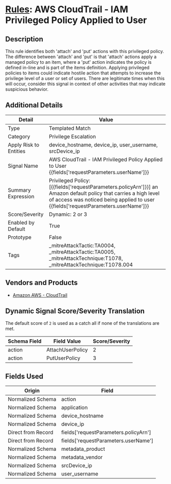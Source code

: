 # [Rules](README.md): AWS CloudTrail - IAM Privileged Policy Applied to User

## Description
This rule identifies both 'attach' and 'put' actions with this privileged policy.  The difference between 'attach' and 'put' is that 'attach' actions apply a managed policy to an item, where a 'put' action indicates the policy is defined in-line and is part of the items definition. Applying privileged policies to items could indicate hostile action that attempts to increase the privilege level of a user or set of users.  There are legitimate times when this will occur, consider this signal in context of other activities that may indicate suspicious behavior.

## Additional Details
|Detail|Value|
|----|----|
|Type|Templated Match|
|Category|Privilege Escalation|
|Apply Risk to Entities|device_hostname, device_ip, user_username, srcDevice_ip|
|Signal Name|AWS CloudTrail - IAM Privileged Policy Applied to User {{fields['requestParameters.userName']}}|
|Summary Expression|Privileged Policy: [{{fields['requestParameters.policyArn']}}] an Amazon default policy that carries a high level of access was noticed being applied to user {{fields['requestParameters.userName']}}|
|Score/Severity|Dynamic: 2 or 3|
|Enabled by Default|True|
|Prototype|False|
|Tags|_mitreAttackTactic:TA0004, _mitreAttackTactic:TA0005, _mitreAttackTechnique:T1078, _mitreAttackTechnique:T1078.004|
## Vendors and Products
- [Amazon AWS - CloudTrail](../products/033624b0-218e-4dcb-b93f-0f1fb1806c56.md)


## Dynamic Signal Score/Severity Translation

The default score of `2` is used as a catch all if none of the translations are met.

|Schema Field|Field Value|Score/Severity|
|------------|-----------|--------------|
|action|AttachUserPolicy|2|
|action|PutUserPolicy|3|
## Fields Used

|Origin|Field|
|----|----|
|Normalized Schema|action|
|Normalized Schema|application|
|Normalized Schema|device_hostname|
|Normalized Schema|device_ip|
|Direct from Record|fields['requestParameters.policyArn']|
|Direct from Record|fields['requestParameters.userName']|
|Normalized Schema|metadata_product|
|Normalized Schema|metadata_vendor|
|Normalized Schema|srcDevice_ip|
|Normalized Schema|user_username|


